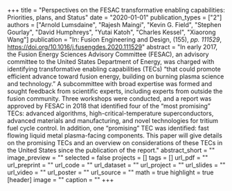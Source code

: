+++
title = "Perspectives on the FESAC transformative enabling capabilities: Priorities, plans, and Status"
date = "2020-01-01"
publication_types = ["2"]
authors = ["Arnold Lumsdaine", "Rajesh Maingi", "Kevin G. Field", "Stephen Gourlay", "David Humphreys", "Yutai Katoh", "Charles Kessel", "Xiaorong Wang"]
publication = "In: Fusion Engineering and Design, (155), _pp. 111529_, https://doi.org/10.1016/j.fusengdes.2020.111529"
abstract = "In early 2017, the Fusion Energy Sciences Advisory Committee (FESAC), an advisory committee to the United States Department of Energy, was charged with identifying transformative enabling capabilities (TECs) “that could promote efficient advance toward fusion energy, building on burning plasma science and technology.” A subcommittee with broad expertise was formed and sought feedback from scientific experts, including experts from outside the fusion community. Three workshops were conducted, and a report was approved by FESAC in 2018 that identified four of the “most promising” TECs: advanced algorithms, high-critical-temperature superconductors, advanced materials and manufacturing, and novel technologies for tritium fuel cycle control. In addition, one “promising” TEC was identified: fast flowing liquid metal plasma-facing components. This paper will give details on the promising TECs and an overview on considerations of these TECs in the United States since the publication of the report."
abstract_short = ""
image_preview = ""
selected = false
projects = []
tags = []
url_pdf = ""
url_preprint = ""
url_code = ""
url_dataset = ""
url_project = ""
url_slides = ""
url_video = ""
url_poster = ""
url_source = ""
math = true
highlight = true
[header]
image = ""
caption = ""
+++
